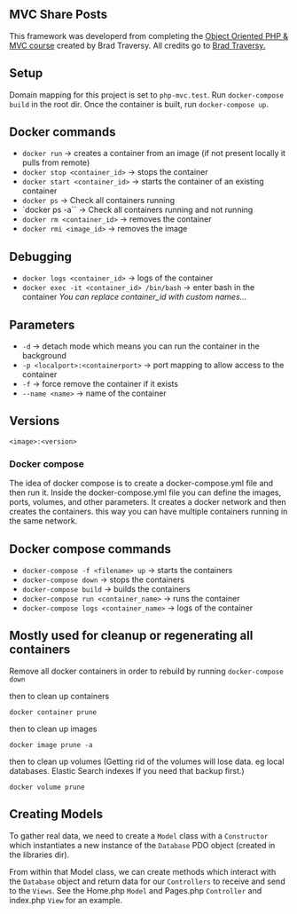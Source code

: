 ## MVC Share Posts
This framework was developerd from completing the [Object Oriented PHP & MVC course](https://www.udemy.com/course/object-oriented-php-mvc/) created by Brad Traversy.
All credits go to [Brad Traversy.](https://www.youtube.com/user/TechGuyWeb)

## Setup
Domain mapping for this project is set to `php-mvc.test`.
Run `docker-compose build` in the root dir. Once the container is built, run `docker-compose up`.

## Docker commands

- `docker run` -> creates a container from an image (if not present locally it pulls from remote)
- `docker stop <container_id>` -> stops the container
- `docker start <container_id>` -> starts the container of an existing container
- `docker ps` -> Check all containers running
- `docker ps -a`` -> Check all containers running and not running
- `docker rm <container_id>` -> removes the container
- `docker rmi <image_id>` -> removes the image

## Debugging

- `docker logs <container_id>` -> logs of the container
- `docker exec -it <container_id> /bin/bash` -> enter bash in the container
*You can replace container_id with custom names...*

## Parameters

- `-d` -> detach mode which means you can run the container in the background
- `-p <localport>:<containerport>` -> port mapping to allow access to the container
- `-f` -> force remove the container if it exists
- `--name <name>` -> name of the container

## Versions

```<image>:<version>```

### Docker compose

The idea of docker compose is to create a docker-compose.yml file and then run it.
Inside the docker-compose.yml file you can define the images, ports, volumes, and other parameters.
It creates a docker network and then creates the containers. this way you can have multiple containers running in the same network.

## Docker compose commands

- `docker-compose -f <filename> up` -> starts the containers
- `docker-compose down` -> stops the containers
- `docker-compose build` -> builds the containers
- `docker-compose run <container_name>` -> runs the container
- `docker-compose logs <container_name>` -> logs of the container

## Mostly used for cleanup or regenerating all containers

Remove all docker containers in order to rebuild by running
`docker-compose down`

then to clean up containers

`docker container prune`

then to clean up images

`docker image prune -a`

then to clean up volumes (Getting rid of the volumes will lose data. eg local databases. Elastic Search indexes If you need that backup first.)

`docker volume prune`

## Creating Models
To gather real data, we need to create a `Model` class with a `Constructor` which instantiates a new instance of the `Database` PDO object (created in the libraries dir).

From within that Model class, we can create methods which interact with the `Database` object and return data for our `Controllers` to receive and send to the `Views`. See the Home.php `Model` and Pages.php `Controller` and index.php `View` for an example.
